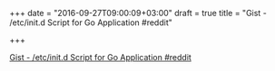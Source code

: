 +++
date = "2016-09-27T09:00:09+03:00"
draft = true
title = "Gist - /etc/init.d Script for Go Application  #reddit"

+++

<p><a href="https://t.co/C6sDWqFyrg">Gist - /etc/init.d Script for Go Application  #reddit</a></p>
